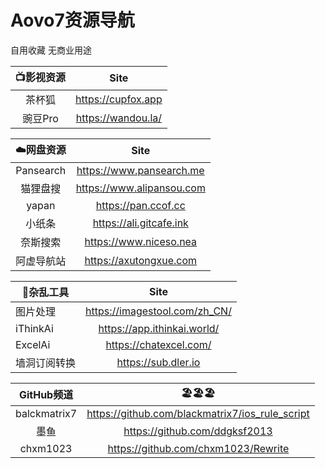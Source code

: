# Aovo7资源导航
自用收藏  无商业用途

| **📺影视资源** | Site               |
|:---------:|:------------------:|
| 茶杯狐       | https://cupfox.app |
| 豌豆Pro     | https://wandou.la/ |

| **☁️网盘资源** | Site                      |
|:---------:|:-------------------------:|
| Pansearch | https://www.pansearch.me  |
| 猫狸盘搜      | https://www.alipansou.com |
| yapan     | https://pan.ccof.cc       |
| 小纸条       | https://ali.gitcafe.ink   |
| 奈斯搜索      | https://www.niceso.nea    |
| 阿虚导航站     | https://axutongxue.com    |

| **🔧杂乱工具** | Site                          |
|-----------|:-----------------------------:|
| 图片处理      | https://imagestool.com/zh_CN/ |
| iThinkAi  | https://app.ithinkai.world/   |
| ExcelAi   | https://chatexcel.com/        |
| 墙洞订阅转换    | https://sub.dler.io           |


| GitHub频道     | 🏖️🏖️🏖️                                             |
|:------------:|:-----------------------------------------------:|
| balckmatrix7 | https://github.com/blackmatrix7/ios_rule_script |
| 墨鱼           | https://github.com/ddgksf2013                   |
| chxm1023     | https://github.com/chxm1023/Rewrite             |











